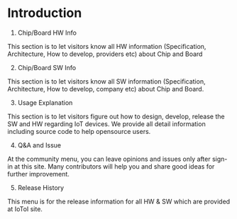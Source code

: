 # Introduction

1. Chip/Board HW Info

This section is to let visitors know all HW information (Specification, Architecture, How to develop, providers etc) about Chip and Board


2. Chip/Board SW Info 

This section is to let visitors know all SW information (Specification, Architecture, How to develop, company etc) about Chip and Board.   


3. Usage Explanation    

This section is to let visitors figure out how to design, develop, release the SW and HW regarding IoT devices. We provide all detail information including source code to help opensource users.    


4. Q&A and Issue   

At the community menu, you can leave opinions and issues only after sign-in at this site. Many contributors will help you and share good ideas for further improvement.    


5. Release History    

This menu is for the release information for all HW & SW which are provided at IoToI site.

